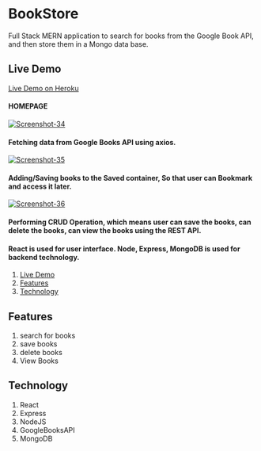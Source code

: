 
# BookStore

Full Stack MERN application to search for books from the Google Book API, and then store them in a Mongo data base.

<a name="Live_Demo"></a>
## Live Demo
<a href="https://bookstore-hub.herokuapp.com/">Live Demo on Heroku</a>

<h4>HOMEPAGE</h4>

<a href="https://ibb.co/BN6kVGm"><img src="https://i.ibb.co/jRwtvzd/Screenshot-34.png" alt="Screenshot-34" border="0"></a>

<h4>Fetching data from Google Books API using axios.</h4>

<a href="https://ibb.co/2tdT4t0"><img src="https://i.ibb.co/k8XtC8V/Screenshot-35.png" alt="Screenshot-35" border="0"></a>

<h4>Adding/Saving books to the Saved container, So that user can Bookmark and access it later.</h4>

<a href="https://ibb.co/8rLMWC1"><img src="https://i.ibb.co/McxnYvF/Screenshot-36.png" alt="Screenshot-36" border="0"></a>

<h4>Performing CRUD Operation, which means user can save the books, can delete the books, can view the books using the REST API.</h4>

<h4>React is used for user interface. Node, Express, MongoDB is used for backend technology.</h4>


1. [Live Demo](#Live_Demo)
2. [Features](#Features)
3. [Technology](#Technology)



<a name="Features"></a>
## Features
1. search for books
2. save books
3. delete books
4. View Books

<a name="Technology"></a>
## Technology
1.  React
1.  Express
2.  NodeJS
3.  GoogleBooksAPI
4.  MongoDB

